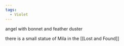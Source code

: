 ```yaml
---
tags:
  - Violet
---
```

angel with bonnet and feather duster

there is a small statue of Mila in the [[Lost and Found]]

